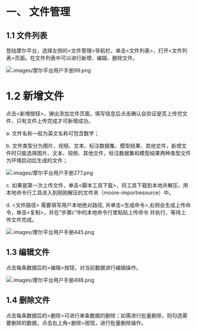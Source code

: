 # 一、 文件管理

## 1.1 文件列表

登陆摩尔平台，选择左侧的<文件管理>导航栏，单击<文件列表>，打开<文件列表>页面。在文件列表中可以进行新增、编辑、删除文件。

![.images/摩尔平台用户手册99.png](.images/摩尔平台用户手册99.png)

# 1.2 新增文件

点击<新增按钮>，弹出添加文件页面，填写信息后点击确认会验证是否上传完文件，只有文件上传完成才可新增成功。

a. 文件名称一般为英文名称可包含数字；

b. 文件类型分为图片、视频、文本、标注数据集、模型结果、其他文件，新增文件时只能选择图片、文本、视频、其他文件，标注数据集和模型结果两种类型文件为环境启动后生成的文件；

![.images/摩尔平台用户手册277.png](.images/摩尔平台用户手册277.png)

c. 如果是第一次上传文件，单击<脚本工具下载>，将工具下载到本地并解压，用本地命令行工具进入到刚刚解压的文件夹（moore-importresource）中。

d. <文件路径> 需要填写用户本地绝对路径, 并单击<生成命令>,右侧会生成上传命令，单击<复制>，并在“步骤c”中的本地命令行里粘贴上传命令 并执行，等待上传文件完成。

![.images/摩尔平台用户手册445.png](.images/摩尔平台用户手册445.png)

## 1.3 编辑文件

点击每条数据后的<编辑>按钮，对当前数据进行编辑操作。

![.images/摩尔平台用户手册498.png](.images/摩尔平台用户手册498.png)

## 1.4 删除文件

点击每条数据后的<删除>可进行单条数据的删除；如需进行批量删除，则勾选需要删除的数据，点击右上角<删除>按钮，进行批量删除操作。